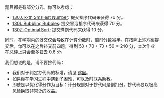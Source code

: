 题目都是有部分分的。你可以考虑：

* [1300. k-th Smallest Number](https://acm.sjtu.edu.cn/OnlineJudge/problem?problem_id=1299): 提交排序代码来获得 70 分。
* [1301. Bubbling Bubbles](https://acm.sjtu.edu.cn/OnlineJudge/problem?problem_id=1300): 提交冒泡排序代码来获得 70 分。
* [1302. Optimal Sort](https://acm.sjtu.edu.cn/OnlineJudge/problem?problem_id=1301): 提交样例代码来获得 10 分。

同时，在学期内的迟交仅会导致在计算分数时，超时分数减半。在按照上述方案提交后，你可以在之后补交前四题，得到 $50 + 70 + 70 + 50=240$ 分，本次作业在总评上只会至多扣去 0.6 分。

我们想说的是，请不要抄代码：

* 我们对于判定抄代码的标准，请见 [这里](/ref/resources)。
* 如果你在学习过程中遇到了困难，可以及时联系助教。
* 即使是以优化得分作为目标：计分规则对于抄代码是倒扣分，抄代码是以极高风险换取非常少的收益。
